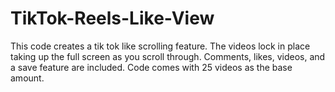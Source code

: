 # TikTok-Reels-Like-View
This code creates a tik tok like scrolling feature. The videos lock in place taking up the full screen as you scroll through. Comments, likes, videos, and a save feature are included. Code comes with 25 videos as the base amount. 

